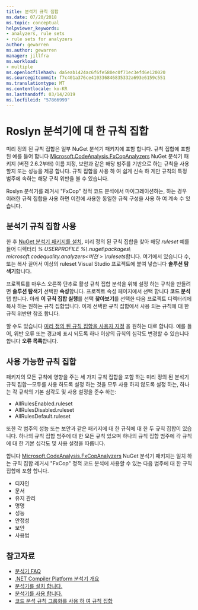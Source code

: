 ```yaml
---
title: 분석기 규칙 집합
ms.date: 07/20/2018
ms.topic: conceptual
helpviewer_keywords:
- analyzers, rule sets
- rule sets for analyzers
author: gewarren
ms.author: gewarren
manager: jillfra
ms.workload:
- multiple
ms.openlocfilehash: da5eab1424ac6f6fe580ec0f71ec3efd6e120020
ms.sourcegitcommit: f7c401a376ce410336846835332a693e6159c551
ms.translationtype: MT
ms.contentlocale: ko-KR
ms.lasthandoff: 03/14/2019
ms.locfileid: "57866999"
---
```

# <a name="rule-sets-for-roslyn-analyzers"></a>Roslyn 분석기에 대 한 규칙 집합

미리 정의 된 규칙 집합은 일부 NuGet 분석기 패키지에 포함 합니다. 규칙 집합에 포함 된 예를 들어 합니다 [Microsoft.CodeAnalysis.FxCopAnalyzers](https://www.nuget.org/packages/Microsoft.CodeAnalysis.FxCopAnalyzers/) NuGet 분석기 패키지 (버전 2.6.2부터) 이름 지정, 보안과 같은 해당 범주를 기반으로 하는 규칙을 사용할지 또는 성능을 제공 합니다. 규칙 집합을 사용 하 여 쉽게 신속 하 게만 규칙의 특정 범주에 속하는 해당 규칙 위반을 볼 수 있습니다.

Roslyn 분석기를 레거시 "FxCop" 정적 코드 분석에서 마이그레이션하는, 하는 경우 이러한 규칙 집합을 사용 하면 이전에 사용한 동일한 규칙 구성을 사용 하 여 계속 수 있습니다.

## <a name="use-analyzer-rule-sets"></a>분석기 규칙 집합 사용

한 후 [NuGet 분석기 패키지를 설치](install-roslyn-analyzers.md), 미리 정의 된 규칙 집합을 찾아 해당 *ruleset* 예를 들어 디렉터리 *% USERPROFILE %\\.nuget\packages\ microsoft.codequality.analyzers\<버전 > \rulesets*합니다. 여기에서 있습니다 수, 또는 복사 끌어서 이상의 ruleset Visual Studio 프로젝트에 붙여 넣습니다 **솔루션 탐색기**합니다.

프로젝트를 마우스 오른쪽 단추로 활성 규칙 집합 분석을 위해 설정 하는 규칙을 만들려면 **솔루션 탐색기** 선택한 **속성**합니다. 프로젝트 속성 페이지에서 선택 합니다 **코드 분석** 탭 합니다. 아래 **이 규칙 집합 실행**를 선택 **찾아보기**를 선택한 다음 프로젝트 디렉터리에 복사 하는 원하는 규칙 집합입니다. 이제 선택한 규칙 집합에서 사용 되는 규칙에 대 한 규칙 위반만 참조 합니다.

할 수도 있습니다 [미리 정의 된 규칙 집합을 사용자 지정](how-to-create-a-custom-rule-set.md#create-a-custom-rule-set) 을 원하는 대로 합니다. 예를 들어, 위반 오류 또는 경고에 표시 되도록 하나 이상의 규칙의 심각도 변경할 수 있습니다 합니다 **오류 목록**합니다.

## <a name="available-rule-sets"></a>사용 가능한 규칙 집합

패키지의 모든 규칙에 영향을 주는 세 가지 규칙 집합을 포함 하는 미리 정의 된 분석기 규칙 집합&mdash;모두를 사용 하도록 설정 하는 것을 모두 사용 하지 않도록 설정 하는, 하나는 각 규칙의 기본 심각도 및 사용 설정을 준수 하는:

- AllRulesEnabled.ruleset
- AllRulesDisabled.ruleset
- AllRulesDefault.ruleset

또한 각 범주의 성능 또는 보안과 같은 패키지에 대 한 규칙에 대 한 두 규칙 집합이 있습니다. 하나의 규칙 집합 범주에 대 한 모든 규칙 있으며 하나의 규칙 집합 범주에 각 규칙에 대 한 기본 심각도 및 사용 설정을 따릅니다.

합니다 [Microsoft.CodeAnalysis.FxCopAnalyzers](https://www.nuget.org/packages/Microsoft.CodeAnalysis.FxCopAnalyzers/) NuGet 분석기 패키지는 일치 하는 규칙 집합 레거시 "FxCop" 정적 코드 분석에 사용할 수 있는 다음 범주에 대 한 규칙 집합에 포함 합니다.

- 디자인
- 문서
- 유지 관리
- 명명
- 성능
- 안정성
- 보안
- 사용법

## <a name="see-also"></a>참고자료

- [분석기 FAQ](analyzers-faq.md)
- [.NET Compiler Platform 분석기 개요](roslyn-analyzers-overview.md)
- [분석기를 설치 합니다.](install-roslyn-analyzers.md)
- [분석기를 사용 합니다.](use-roslyn-analyzers.md)
- [코드 분석 규칙 그룹화를 사용 하 여 규칙 집합](using-rule-sets-to-group-code-analysis-rules.md)